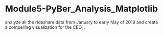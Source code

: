 # Module5-PyBer_Analysis_Matplotlib
analyze all the rideshare data from January to early May of 2019 and create a compelling visualization for the CEO, .
